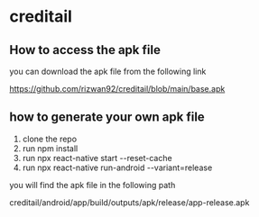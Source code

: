 # creditail


## How to access the apk file

you can download the apk file from the following link

https://github.com/rizwan92/creditail/blob/main/base.apk  

## how to generate your own apk file

1. clone the repo
2. run npm install
3. run npx react-native start --reset-cache
4. run npx react-native run-android --variant=release

you will find the apk file in the following path

creditail/android/app/build/outputs/apk/release/app-release.apk
